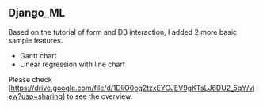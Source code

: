 ## Django_ML
Based on the tutorial of form and DB interaction, I added 2 more basic sample features.
- Gantt chart 
- Linear regression with line chart

Please check [https://drive.google.com/file/d/1DliO0og2tzxEYCJEV9gKTsLJ6DU2_5qY/view?usp=sharing] to see the overview.

[https://drive.google.com/file/d/1DliO0og2tzxEYCJEV9gKTsLJ6DU2_5qY/view?usp=sharing]: Movieclip_of_Django_ML.mov
